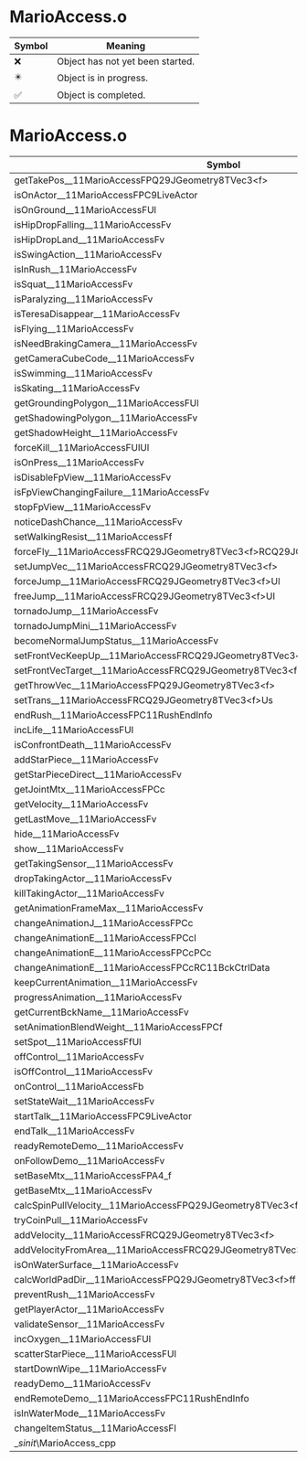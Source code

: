 # MarioAccess.o
| Symbol | Meaning 
| ------------- | ------------- 
| :x: | Object has not yet been started. 
| :eight_pointed_black_star: | Object is in progress. 
| :white_check_mark: | Object is completed. 


# MarioAccess.o
| Symbol | Decompiled? |
| ------------- | ------------- |
| getTakePos__11MarioAccessFPQ29JGeometry8TVec3&lt;f&gt; | :x: |
| isOnActor__11MarioAccessFPC9LiveActor | :x: |
| isOnGround__11MarioAccessFUl | :x: |
| isHipDropFalling__11MarioAccessFv | :x: |
| isHipDropLand__11MarioAccessFv | :x: |
| isSwingAction__11MarioAccessFv | :x: |
| isInRush__11MarioAccessFv | :x: |
| isSquat__11MarioAccessFv | :x: |
| isParalyzing__11MarioAccessFv | :x: |
| isTeresaDisappear__11MarioAccessFv | :x: |
| isFlying__11MarioAccessFv | :x: |
| isNeedBrakingCamera__11MarioAccessFv | :x: |
| getCameraCubeCode__11MarioAccessFv | :x: |
| isSwimming__11MarioAccessFv | :x: |
| isSkating__11MarioAccessFv | :x: |
| getGroundingPolygon__11MarioAccessFUl | :x: |
| getShadowingPolygon__11MarioAccessFv | :x: |
| getShadowHeight__11MarioAccessFv | :x: |
| forceKill__11MarioAccessFUlUl | :x: |
| isOnPress__11MarioAccessFv | :x: |
| isDisableFpView__11MarioAccessFv | :x: |
| isFpViewChangingFailure__11MarioAccessFv | :x: |
| stopFpView__11MarioAccessFv | :x: |
| noticeDashChance__11MarioAccessFv | :x: |
| setWalkingResist__11MarioAccessFf | :x: |
| forceFly__11MarioAccessFRCQ29JGeometry8TVec3&lt;f&gt;RCQ29JGeometry8TVec3&lt;f&gt;l | :x: |
| setJumpVec__11MarioAccessFRCQ29JGeometry8TVec3&lt;f&gt; | :x: |
| forceJump__11MarioAccessFRCQ29JGeometry8TVec3&lt;f&gt;Ul | :x: |
| freeJump__11MarioAccessFRCQ29JGeometry8TVec3&lt;f&gt;Ul | :x: |
| tornadoJump__11MarioAccessFv | :x: |
| tornadoJumpMini__11MarioAccessFv | :x: |
| becomeNormalJumpStatus__11MarioAccessFv | :x: |
| setFrontVecKeepUp__11MarioAccessFRCQ29JGeometry8TVec3&lt;f&gt;Us | :x: |
| setFrontVecTarget__11MarioAccessFRCQ29JGeometry8TVec3&lt;f&gt;Us | :x: |
| getThrowVec__11MarioAccessFPQ29JGeometry8TVec3&lt;f&gt; | :x: |
| setTrans__11MarioAccessFRCQ29JGeometry8TVec3&lt;f&gt;Us | :x: |
| endRush__11MarioAccessFPC11RushEndInfo | :x: |
| incLife__11MarioAccessFUl | :x: |
| isConfrontDeath__11MarioAccessFv | :x: |
| addStarPiece__11MarioAccessFv | :x: |
| getStarPieceDirect__11MarioAccessFv | :x: |
| getJointMtx__11MarioAccessFPCc | :x: |
| getVelocity__11MarioAccessFv | :x: |
| getLastMove__11MarioAccessFv | :x: |
| hide__11MarioAccessFv | :x: |
| show__11MarioAccessFv | :x: |
| getTakingSensor__11MarioAccessFv | :x: |
| dropTakingActor__11MarioAccessFv | :x: |
| killTakingActor__11MarioAccessFv | :x: |
| getAnimationFrameMax__11MarioAccessFv | :x: |
| changeAnimationJ__11MarioAccessFPCc | :x: |
| changeAnimationE__11MarioAccessFPCcl | :x: |
| changeAnimationE__11MarioAccessFPCcPCc | :x: |
| changeAnimationE__11MarioAccessFPCcRC11BckCtrlData | :x: |
| keepCurrentAnimation__11MarioAccessFv | :x: |
| progressAnimation__11MarioAccessFv | :x: |
| getCurrentBckName__11MarioAccessFv | :x: |
| setAnimationBlendWeight__11MarioAccessFPCf | :x: |
| setSpot__11MarioAccessFfUl | :x: |
| offControl__11MarioAccessFv | :x: |
| isOffControl__11MarioAccessFv | :x: |
| onControl__11MarioAccessFb | :x: |
| setStateWait__11MarioAccessFv | :x: |
| startTalk__11MarioAccessFPC9LiveActor | :x: |
| endTalk__11MarioAccessFv | :x: |
| readyRemoteDemo__11MarioAccessFv | :x: |
| onFollowDemo__11MarioAccessFv | :x: |
| setBaseMtx__11MarioAccessFPA4_f | :x: |
| getBaseMtx__11MarioAccessFv | :x: |
| calcSpinPullVelocity__11MarioAccessFPQ29JGeometry8TVec3&lt;f&gt;RCQ29JGeometry8TVec3&lt;f&gt; | :x: |
| tryCoinPull__11MarioAccessFv | :x: |
| addVelocity__11MarioAccessFRCQ29JGeometry8TVec3&lt;f&gt; | :x: |
| addVelocityFromArea__11MarioAccessFRCQ29JGeometry8TVec3&lt;f&gt; | :x: |
| isOnWaterSurface__11MarioAccessFv | :x: |
| calcWorldPadDir__11MarioAccessFPQ29JGeometry8TVec3&lt;f&gt;ff | :x: |
| preventRush__11MarioAccessFv | :x: |
| getPlayerActor__11MarioAccessFv | :x: |
| validateSensor__11MarioAccessFv | :x: |
| incOxygen__11MarioAccessFUl | :x: |
| scatterStarPiece__11MarioAccessFUl | :x: |
| startDownWipe__11MarioAccessFv | :x: |
| readyDemo__11MarioAccessFv | :x: |
| endRemoteDemo__11MarioAccessFPC11RushEndInfo | :x: |
| isInWaterMode__11MarioAccessFv | :x: |
| changeItemStatus__11MarioAccessFl | :x: |
| __sinit_\MarioAccess_cpp | :x: |
